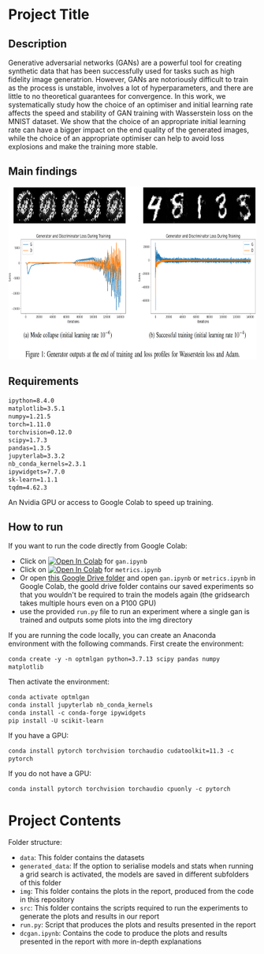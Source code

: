 # Project Title

## Description

Generative adversarial networks (GANs) are a powerful tool for creating synthetic data that has been successfully used for tasks such as high fidelity image generatrion. However, GANs are notoriously difficult to train as the process is unstable, involves a lot of hyperparameters, and there are little to no theoretical guarantees for convergence. In this work, we systematically study how the choice of an optimiser and initial learning rate affects the speed and stability of GAN training with Wasserstein loss on the MNIST dataset. We show that the choice of an appropriate initial learning rate can have a bigger impact on the end quality of the generated images, while the choice of an appropriate optimiser can help to avoid loss explosions and make the training more stable.

## Main findings

<p align="center">
  <img width="800" height="350" src="https://github.com/TheodorSergeev/optml_gan/blob/aa8ebb5822128ca39377c1f96254e47774828f6d/img/readme_img.png">
</p>

## Requirements

```
ipython=8.4.0
matplotlib=3.5.1
numpy=1.21.5
torch=1.11.0
torchvision=0.12.0
scipy=1.7.3
pandas=1.3.5
jupyterlab=3.3.2
nb_conda_kernels=2.3.1
ipywidgets=7.7.0
sk-learn=1.1.1
tqdm=4.62.3
```
An Nvidia GPU or access to Google Colab to speed up training.

## How to run

If you want to run the code directly from Google Colab:

- Click on <a href="https://colab.research.google.com/github/TheodorSergeev/optml_gan/blob/main/gan.ipynb" target="_parent"><img src="https://colab.research.google.com/assets/colab-badge.svg" alt="Open In Colab"/></a> for  `gan.ipynb`
- Click on <a href="https://colab.research.google.com/github/TheodorSergeev/optml_gan/blob/main/metrics.ipynb" target="_parent"><img src="https://colab.research.google.com/assets/colab-badge.svg" alt="Open In Colab"/></a> for `metrics.ipynb`
- Or open [this Google Drive folder](https://drive.google.com/drive/folders/17c7PySAorwY0P0VVEdMLnEwskU3yQMyT?usp=sharing)
 and open `gan.ipynb` or `metrics.ipynb` in Google Colab, the goold drive folder contains our saved experiments so that you wouldn't be required to train the models again (the gridsearch takes multiple hours even on a P100 GPU)
- use the provided `run.py` file to run an experiment where a single gan is trained and outputs some plots into the img directory


If you are running the code locally, you can create an Anaconda environment with the following commands. First create the environment:

```
conda create -y -n optmlgan python=3.7.13 scipy pandas numpy matplotlib
```

Then activate the environment:

```
conda activate optmlgan
conda install jupyterlab nb_conda_kernels
conda install -c conda-forge ipywidgets
pip install -U scikit-learn
```

If you have a GPU:

```
conda install pytorch torchvision torchaudio cudatoolkit=11.3 -c pytorch
```

If you do not have a GPU:

```
conda install pytorch torchvision torchaudio cpuonly -c pytorch
```

# Project Contents

Folder structure:

- `data`: This folder contains the datasets
- `generated_data`: If the option to serialise models and stats when running a grid search is activated, the models are saved in different subfolders of this folder
- `img`: This folder contains the plots in the report, produced from the code in this repository
- `src`: This folder contains the scripts required to run the experiments to generate the plots and results in our report
- `run.py`: Script that produces the plots and results presented in the report 
- `dcgan.ipynb`: Contains the code to produce the plots and results presented in the report with more in-depth explanations

